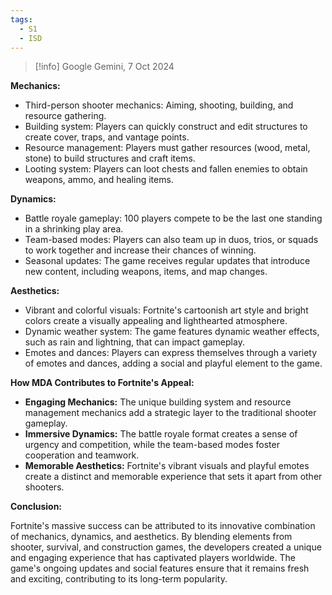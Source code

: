 ```yaml
---
tags:
  - S1
  - ISD
---
```

> [!info] Google Gemini, 7 Oct 2024


**Mechanics:**

- Third-person shooter mechanics: Aiming, shooting, building, and resource gathering.
- Building system: Players can quickly construct and edit structures to create cover, traps, and vantage points.
- Resource management: Players must gather resources (wood, metal, stone) to build structures and craft items.
- Looting system: Players can loot chests and fallen enemies to obtain weapons, ammo, and healing items.

**Dynamics:**

- Battle royale gameplay: 100 players compete to be the last one standing in a shrinking play area.
- Team-based modes: Players can also team up in duos, trios, or squads to work together and increase their chances of winning.
- Seasonal updates: The game receives regular updates that introduce new content, including weapons, items, and map changes.

**Aesthetics:**

- Vibrant and colorful visuals: Fortnite's cartoonish art style and bright colors create a visually appealing and lighthearted atmosphere.
- Dynamic weather system: The game features dynamic weather effects, such as rain and lightning, that can impact gameplay.
- Emotes and dances: Players can express themselves through a variety of emotes and dances, adding a social and playful element to the game.

**How MDA Contributes to Fortnite's Appeal:**

- **Engaging Mechanics:** The unique building system and resource management mechanics add a strategic layer to the traditional shooter gameplay.
- **Immersive Dynamics:** The battle royale format creates a sense of urgency and competition, while the team-based modes foster cooperation and teamwork.
- **Memorable Aesthetics:** Fortnite's vibrant visuals and playful emotes create a distinct and memorable experience that sets it apart from other shooters.

**Conclusion:**

Fortnite's massive success can be attributed to its innovative combination of mechanics, dynamics, and aesthetics. By blending elements from shooter, survival, and construction games, the developers created a unique and engaging experience that has captivated players worldwide. The game's ongoing updates and social features ensure that it remains fresh and exciting, contributing to its long-term popularity.